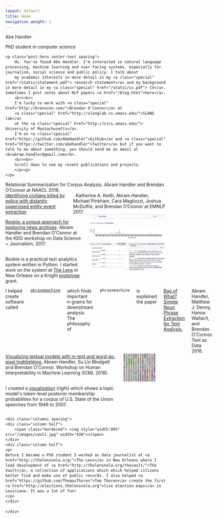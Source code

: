 ```yaml
---
layout: default
title: Home
navigation_weight: 1
---
```


<!-- Global site tag (gtag.js) - Google Analytics -->
<script async src="https://www.googletagmanager.com/gtag/js?id=UA-57735520-1"></script>
<script>
  window.dataLayer = window.dataLayer || [];
  function gtag(){dataLayer.push(arguments);}
  gtag('js', new Date());

  gtag('config', 'UA-57735520-1');
</script>

<!-- <a href="/blog.html">Blog</a> -->

<section class="hero">
	<div class="subhero">
    		<p class="big">
            Abe Handler
            </p>
            <p >
                        PhD student in computer science
            </p>
	</div>
</section>

<div class="container">

	<p class="post-hero center-text spacing">
        Hi. You've found Abe Handler. I'm interested in natural language processing, machine learning and user-facing systems, especially for journalism, social science and public policy. I talk about
        my academic interests in more detail in my <a class="special" href="/static/statement.pdf"> research statement</a> and my background in more detail in my <a class="special" href="/static/cv.pdf"> CV</a>. Sometimes I post notes about NLP papers <a href="/blog.html">here</a>.
        <br><br>
        I'm lucky to work with <a class="special" href="http://brenocon.com/">Brendan O'Connor</a> at
        <a class="special" href="http://slanglab.cs.umass.edu/">SLANG lab</a>
        at the <a class="special" href="http://cics.umass.edu/"> University of Massachusetts</a>.
        I'm on <a class="special" href="https://github.com/AbeHandler">Github</a> and <a class="special" href="https://twitter.com/abehandler">Twitter</a> but if you want to talk to me about something, you should send me an email at <b>abram.handler@gmail.com</b>.
        <br><br>
        Scroll down to see my recent publications and projects.
        </p><p>
    </p>
</div>
<div class="container">

<div class="columns spacing">
  Relational Summarization for Corpus Analysis. Abram Handler and Brendan O’Connor at NAACL 2018.
</div>
	<div class="columns spacing">
		<a href="https://slanglab.cs.umass.edu/PoliceKillingsExtraction/">Identifying civilians killed by police with distantly supervised entity-event
		extraction</a>. Katherine A. Keith, Abram Handler, Michael Pinkham,
Cara Magliozzi, Joshua McDuffie, and Brendan O’Connor at EMNLP 2017.
	</div>
	<div class="columns spacing">
		<div class="column half">
			<p><a href="https://slanglab.cs.umass.edu/Rookie"> Rookie: a unique approach for exploring news archives</a>. Abram Handler and Brendan O'Connor at the KDD workshop on Data Science + Journalism, 2017.
            </p>
            <p>
            <br>
            Rookie is a practical text analytics system written in Python. I started work on the system at <a href="https://thelensnola.org">The Lens</a> in New Orleans on a Knight <a href="https://www.knightfoundation.org/grants/201550791/">prototype</a> grant.
			</p>
		</div>
		<div class="column half">
			<span class="bordered"> <img style="width:99%" src="/images/rookie.png" width="430"></span>
		</div>
	</div>
	<div class="columns spacing">
        I helped create software called <code><a href="https://github.com/slanglab/phrasemachine">phrasemachine</a></code>
        which finds important n-grams for downstream analysis.
        <br>
        The philosophy of <code>phrasemachine</code> is explained the paper
        <a href="http://brenocon.com/handler2016phrases.pdf">Bag of What? Simple Noun Phrase Extraction for Text Analysis.</a>
        Abram Handler, Matthew J. Denny, Hanna Wallach, and Brendan O'Connor.
        Text as Data 2016.
	</div>
    <div class="columns spacing">
    <div class="column half">
    <a href='https://arxiv.org/pdf/1606.06352.pdf'>Visualizing textual models with in-text and word-as-pixel highlighting.</a>
    Abram Handler, Su Lin Blodgett and Brendan O'Connor. Workshop on Human Interpretability in Machine Learning (ICML 2016).<br><br>
    <p>
    I created a <a href="http://slanglab.cs.umass.edu/topic-animator/">visualization</a> (right) which shows a topic model's token-level posterior membership probabilities for a corpus of U.S. State of the Union speeches from 1946 to 2007.
    </p>
    </div>
    <div class="column half">
        <span class="bordered"> <img style="width:75%" src="/images/topic.png" width="430"></span>
    </div>
    </div>

    <div class="columns spacing">
    <div class="column half">
        <span class="bordered"> <img style="width:99%" src="/images/vault.jpg" width="430"></span>
    </div>
    <div class="column half">
    <p>
    Before I became a PhD student I worked as data journalist at <a href="http://thelensnola.org/">The Lens</a> in New Orleans where I lead development of <a href="http://thelensnola.org/thevault/">The Vault</a>, a collection of applications which which helped citizens better find and make use of public records. I also helped <a href="https://github.com/ThomasThoren">Tom Thoren</a> create the first <a href="http://elections.thelensnola.org">live election maps</a> in Louisiana. It was a lot of fun!
    </p>
    </div>

    </div>
</div>
